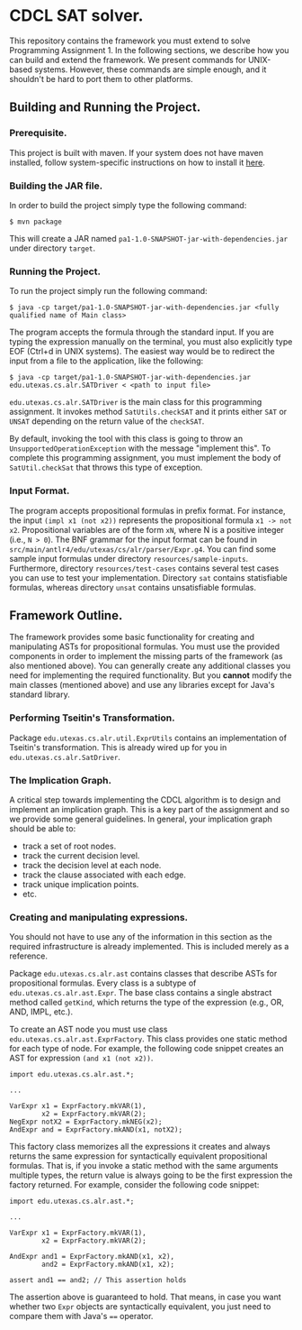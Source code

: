 # CDCL SAT solver.

This repository contains the framework you must extend to solve
Programming Assignment 1. In the following sections, we describe how you can build
and extend the framework. We present commands for UNIX-based
systems. However, these commands are simple enough, and it shouldn't
be hard to port them to other platforms.

## Building and Running the Project.

### Prerequisite.

This project is built with maven. If your system does not have maven
installed, follow system-specific instructions on how to install it
[here](https://maven.apache.org/install.html).

### Building the JAR file.

In order to build the project simply type the following command:

```
$ mvn package
```

This will create a JAR named
`pa1-1.0-SNAPSHOT-jar-with-dependencies.jar` under directory `target`.


### Running the Project.

To run the project simply run the following command:

```
$ java -cp target/pa1-1.0-SNAPSHOT-jar-with-dependencies.jar <fully qualified name of Main class>
```

The program accepts the formula through the standard input. If you are 
typing the expression manually on the terminal, you must also explicitly
type EOF (Ctrl+d in UNIX systems). The easiest way would be to redirect
the input from a file to the application, like the following:

```
$ java -cp target/pa1-1.0-SNAPSHOT-jar-with-dependencies.jar edu.utexas.cs.alr.SATDriver < <path to input file>
```

`edu.utexas.cs.alr.SATDriver` is the main class for this programming
assignment. It invokes method `SatUtils.checkSAT` and it prints either `SAT`
or `UNSAT` depending on the return value of the `checkSAT`.

By default, invoking the tool with this class is going
to throw an `UnsupportedOperationException` with the message
"implement this". To complete this programming assignment, 
you must implement the body of `SatUtil.checkSat` that throws this type of exception.

### Input Format.

The program accepts propositional formulas in prefix format. For
instance, the input `(impl x1 (not x2))` represents the propositional
formula `x1 -> not x2`. Propositional variables are of the form `xN`,
where N is a positive integer (i.e., `N > 0`). The BNF grammar for the
input format can be found in
`src/main/antlr4/edu/utexas/cs/alr/parser/Expr.g4`. You can find some
sample input formulas under directory
`resources/sample-inputs`. Furthermore, directory
`resources/test-cases` contains several test cases you can use to test
your implementation. Directory `sat` contains statisfiable formulas,
whereas directory `unsat` contains unsatisfiable formulas.

## Framework Outline.

The framework provides some basic functionality for creating and
manipulating ASTs for propositional formulas. You must use the
provided components in order to implement the missing parts of the
framework (as also mentioned above). You can generally create any
additional classes you need for implementing the required
functionality. But you **cannot** modify the main classes (mentioned
above) and use any libraries except for Java's standard library.

### Performing Tseitin's Transformation.

Package `edu.utexas.cs.alr.util.ExprUtils` contains an implementation of
Tseitin's transformation. This is already wired up for you in `edu.utexas.cs.alr.SatDriver`.

### The Implication Graph.

A critical step towards implementing the CDCL algorithm is to
design and implement an implication graph. This is a key part
of the assignment and so we provide some general guidelines.
In general, your implication graph should be able to:

* track a set of root nodes.
* track the current decision level.
* track the decision level at each node.
* track the clause associated with each edge.
* track unique implication points.
* etc.

### Creating and manipulating expressions.

You should not have to use any of the information in this section
as the required infrastructure is already implemented. This is 
included merely as a reference.

Package `edu.utexas.cs.alr.ast` contains classes that describe
ASTs for propositional formulas. Every class is a subtype of
`edu.utexas.cs.alr.ast.Expr`. The base class contains a single
abstract method called `getKind`, which returns the type of the
expression (e.g., OR, AND, IMPL, etc.).

To create an AST node you must use class
`edu.utexas.cs.alr.ast.ExprFactory`. This class provides one
static method for each type of node. For example, the following
code snippet creates an AST for expression `(and x1 (not x2))`.

```
import edu.utexas.cs.alr.ast.*;

...

VarExpr x1 = ExprFactory.mkVAR(1),
        x2 = ExprFactory.mkVAR(2);
NegExpr notX2 = ExprFactory.mkNEG(x2);
AndExpr and = ExprFactory.mkAND(x1, notX2);
```

This factory class memorizes all the expressions it creates and always returns
the same expression for syntactically equivalent propositional formulas. That is,
if you invoke a static method with the same arguments multiple types, the return
value is always going to be the first expression the factory returned. For example,
consider the following code snippet:

```
import edu.utexas.cs.alr.ast.*;

...

VarExpr x1 = ExprFactory.mkVAR(1),
        x2 = ExprFactory.mkVAR(2);

AndExpr and1 = ExprFactory.mkAND(x1, x2),
        and2 = ExprFactory.mkAND(x1, x2);

assert and1 == and2; // This assertion holds
```

The assertion above is guaranteed to hold. That means, in case you want whether two
`Expr` objects are syntactically equivalent, you just need to compare them with Java's
`==` operator.

